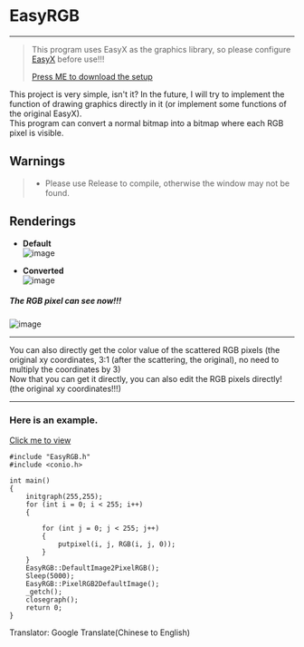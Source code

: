 # EasyRGB

---

> This program uses EasyX as the graphics library, so please configure [EasyX](https://easyx.cn) before use!!!
>
> [Press ME to download the setup](https://easyx.cn/download/EasyX_20220901.exe)

This project is very simple, isn't it? In the future, I will try to implement the function of drawing graphics directly in it (or implement some functions of the original EasyX).<br>
This program can convert a normal bitmap into a bitmap where each RGB pixel is visible.

## Warnings

>- Please use Release to compile, otherwise the window may not be found.

## Renderings

- <b>Default</b><br>
![image](https://user-images.githubusercontent.com/110461934/192146968-f70f8890-af7d-42b8-a3eb-7fbd4220df60.png)

- <b>Converted</b><br>
![image](https://user-images.githubusercontent.com/110461934/192147015-d7c018e9-9e30-4b3f-95ec-7a770383d2a0.png)

##### The RGB pixel can see now!!!

![image](https://user-images.githubusercontent.com/110461934/192147170-e59fc423-65c7-4cce-b70c-a9e7a51ca0b1.png)

---

You can also directly get the color value of the scattered RGB pixels (the original xy coordinates, 3:1 (after the scattering, the original), no need to multiply the coordinates by 3)<br>
Now that you can get it directly, you can also edit the RGB pixels directly!(the original xy coordinates!!!)

---

### Here is an example.

[Click me to view](main.cpp)

```
#include "EasyRGB.h"
#include <conio.h>

int main()
{
	initgraph(255,255);
	for (int i = 0; i < 255; i++)
	{

		for (int j = 0; j < 255; j++)
		{
			putpixel(i, j, RGB(i, j, 0));
		}
	}
	EasyRGB::DefaultImage2PixelRGB();
	Sleep(5000);
	EasyRGB::PixelRGB2DefaultImage();
	_getch();
	closegraph();
	return 0;
}
```


Translator: Google Translate(Chinese to English)
